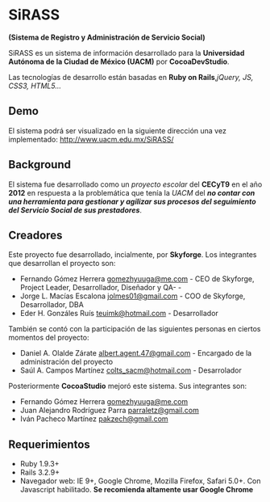 # SiRASS
**(Sistema de Registro y Administración de Servicio Social)**


SiRASS es un sistema de información desarrollado para la **Universidad Autónoma de la Ciudad de México (UACM)** por **CocoaDevStudio**.

Las tecnologías de desarrollo están basadas en **Ruby on Rails**,*jQuery, JS, CSS3, HTML5…*

## Demo
El sistema podrá ser visualizado en la siguiente dirección una vez implementado:
<http://www.uacm.edu.mx/SiRASS/>

## Background
El sistema fue desarrollado como un *proyecto escolar* del **CECyT9** en el año **2012** en respuesta a la problemática que tenía la *UACM* del ***no contar con una herramienta para gestionar y agilizar sus procesos del seguimiento del Servicio Social de sus prestadores***.

## Creadores
Este proyecto fue desarrollado, incialmente, por **Skyforge**. Los integrantes que desarrollan el proyecto son:

- Fernando Gómez Herrera <gomezhyuuga@me.com> - CEO de Skyforge, Project Leader, Desarrollador, Diseñador y QA- - 
- Jorge L. Macías Escalona <jolmes01@gmail.com> - COO de Skyforge, Desarrollador, DBA
- Eder H. Gonzáles Ruís <teuimk@hotmail.com> - Desarrollador

También se contó con la participación de las siguientes personas en ciertos momentos del proyecto:

- Daniel A. Olalde Zárate <albert.agent.47@gmail.com> - Encargado de la administración del proyecto
- Saúl A. Campos Martínez <colts_sacm@hotmail.com> - Desarrolador

Posteriormente **CocoaStudio** mejoró este sistema. Sus integrantes son:
- Fernando Gómez Herrera <gomezhyuuga@me.com>
- Juan Alejandro Rodríguez Parra <parraletz@gmail.com>
- Iván Pacheco Martínez <pakzech@gmail.com>


## Requerimientos

- Ruby 1.9.3+
- Rails 3.2.9+
- Navegador web: IE 9+, Google Chrome, Mozilla Firefox, Safari 5.0+. Con Javascript habilitado. **Se recomienda altamente usar Google Chrome**